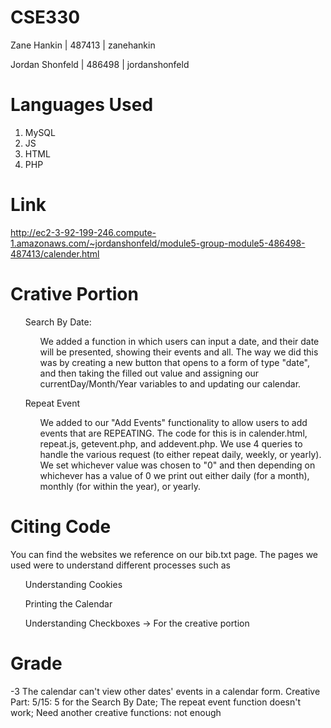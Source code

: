 # CSE330

Zane Hankin | 487413 | zanehankin

Jordan Shonfeld | 486498 | jordanshonfeld

# Languages Used

<ol>
<li> MySQL </li>
<li> JS </li>
<li> HTML </li>
<li> PHP </li>
</ol>

# Link

http://ec2-3-92-199-246.compute-1.amazonaws.com/~jordanshonfeld/module5-group-module5-486498-487413/calender.html

# Crative Portion

<ul>Search By Date:</ul>
  <ul><ul>We added a function in which users can input a date, and their date will be presented, showing their events and all. The way we did this was by creating a new button that opens to a form of type "date", and then taking the filled out value and assigning our currentDay/Month/Year variables to and updating our calendar.  </ul></ul>
<ul>Repeat Event</ul>
  <ul><ul>We added to our "Add Events" functionality to allow users to add events that are REPEATING. The code for this is in calender.html, repeat.js, getevent.php, and addevent.php. We use 4 queries to handle the various request (to either repeat daily, weekly, or yearly). We set whichever value was chosen to "0" and then depending on whichever has a value of 0 we print out either daily (for a month), monthly (for within the year), or yearly.</ul></ul>

# Citing Code

You can find the websites we reference on our bib.txt page. The pages we used were to understand different processes such as

<ul>Understanding Cookies</ul>
<ul>Printing the Calendar</ul>
<ul>Understanding Checkboxes -> For the creative portion</ul>

# Grade

-3 The calendar can't view other dates' events in a calendar form.
Creative Part: 5/15: 5 for the Search By Date; The repeat event function doesn't work; Need another creative functions: not enough
